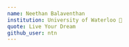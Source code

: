 ```yaml
---
name: Neethan Balaventhan
institution: University of Waterloo 🚩 
quote: Live Your Dream
github_user: ntn
---
```

